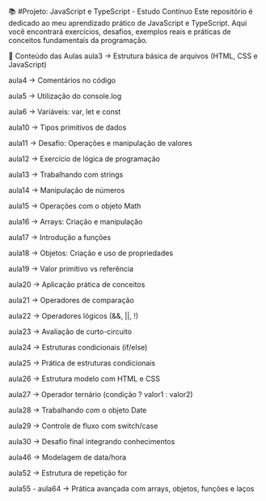 📚 #Projeto: JavaScript e TypeScript - Estudo Contínuo
Este repositório é dedicado ao meu aprendizado prático de JavaScript e TypeScript.
Aqui você encontrará exercícios, desafios, exemplos reais e práticas de conceitos fundamentais da programação.

🚀 Conteúdo das Aulas
aula3 → Estrutura básica de arquivos (HTML, CSS e JavaScript)

aula4 → Comentários no código

aula5 → Utilização do console.log

aula6 → Variáveis: var, let e const

aula10 → Tipos primitivos de dados

aula11 → Desafio: Operações e manipulação de valores

aula12 → Exercício de lógica de programação

aula13 → Trabalhando com strings

aula14 → Manipulação de números

aula15 → Operações com o objeto Math

aula16 → Arrays: Criação e manipulação

aula17 → Introdução a funções

aula18 → Objetos: Criação e uso de propriedades

aula19 → Valor primitivo vs referência

aula20 → Aplicação prática de conceitos

aula21 → Operadores de comparação

aula22 → Operadores lógicos (&&, ||, !)

aula23 → Avaliação de curto-circuito

aula24 → Estruturas condicionais (if/else)

aula25 → Prática de estruturas condicionais

aula26 → Estrutura modelo com HTML e CSS

aula27 → Operador ternário (condição ? valor1 : valor2)

aula28 → Trabalhando com o objeto Date

aula29 → Controle de fluxo com switch/case

aula30 → Desafio final integrando conhecimentos

aula46 → Modelagem de data/hora

aula52 → Estrutura de repetição for

aula55 - aula64 → Prática avançada com arrays, objetos, funções e laços
